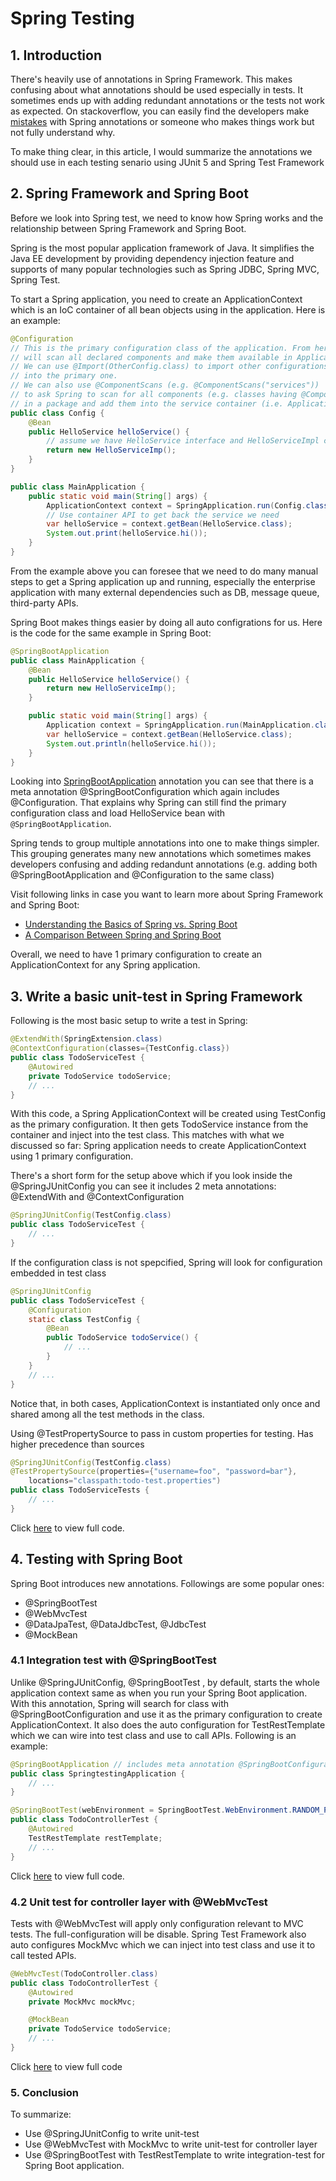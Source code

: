 # Spring Testing

## 1. Introduction

There's heavily use of annotations in Spring Framework. This makes confusing about what annotations should be used especially in tests. It sometimes ends up with adding redundant annotations or the tests not work as expected. On stackoverflow, you can easily find the developers make [mistakes][4] with Spring annotations or someone who makes things work but not fully understand why.

To make thing clear, in this article, I would summarize the annotations we should use in each testing senario using JUnit 5 and Spring Test Framework

## 2. Spring Framework and Spring Boot

Before we look into Spring test, we need to know how Spring works and the relationship between Spring Framework and Spring Boot.

Spring is the most popular application framework of Java. It simplifies the Java EE development by providing dependency injection feature and supports of many popular technologies such as Spring JDBC, Spring MVC, Spring Test.

To start a Spring application, you need to create an ApplicationContext which is an IoC container of all bean objects using in the application. Here is an example:

```java
@Configuration
// This is the primary configuration class of the application. From here, Spring
// will scan all declared components and make them available in ApplicationContext.
// We can use @Import(OtherConfig.class) to import other configurations
// into the primary one.
// We can also use @ComponentScans (e.g. @ComponentScans("services"))
// to ask Spring to scan for all components (e.g. classes having @Component, @Service)
// in a package and add them into the service container (i.e. ApplicationContext)
public class Config {
    @Bean
    public HelloService helloService() {
        // assume we have HelloService interface and HelloServiceImpl class
        return new HelloServiceImp();
    }
}

public class MainApplication {
    public static void main(String[] args) {
        ApplicationContext context = SpringApplication.run(Config.class);
        // Use container API to get back the service we need
        var helloService = context.getBean(HelloService.class);
        System.out.print(helloService.hi());
    }
}
```

From the example above you can foresee that we need to do many manual steps to get a Spring application up and running, especially the enterprise application with many external dependencies such as DB, message queue, third-party APIs.

Spring Boot makes things easier by doing all auto configrations for us. Here is the code for the same example in Spring Boot:

```java
@SpringBootApplication
public class MainApplication {
    @Bean
    public HelloService helloService() {
        return new HelloServiceImp();
    }

    public static void main(String[] args) {
        Application context = SpringApplication.run(MainApplication.class);
        var helloService = context.getBean(HelloService.class);
        System.out.println(helloService.hi());
    }
}
```

Looking into [SpringBootApplication][1] annotation you can see that there is a meta annotation @SpringBootConfiguration which again includes @Configuration. That explains why Spring can still find the primary configuration class and load HelloService bean with `@SpringBootApplication`. 

Spring tends to group multiple annotations into one to make things simpler. This grouping generates many new annotations which sometimes makes developers confusing and adding redandunt annotations (e.g. adding both @SpringBootApplication and @Configuration to the same class)

Visit following links in case you want to learn more about Spring Framework and Spring Boot:
- [Understanding the Basics of Spring vs. Spring Boot][2]
- [A Comparison Between Spring and Spring Boot][3]

Overall, we need to have 1 primary configuration to create an ApplicationContext for any Spring application.

## 3. Write a basic unit-test in Spring Framework

Following is the most basic setup to write a test in Spring:

```java
@ExtendWith(SpringExtension.class)
@ContextConfiguration(classes={TestConfig.class})
public class TodoServiceTest {
    @Autowired
    private TodoService todoService;
    // ...
}
```

With this code, a Spring ApplicationContext will be created using TestConfig as the primary configuration. It then gets TodoService instance from the container and inject into the test class. This matches with what we discussed so far: Spring application needs to create ApplicationContext using 1 primary configuration.

There's a short form for the setup above which if you look inside the @SpringJUnitConfig you can see it includes 2 meta annotations: @ExtendWith and @ContextConfiguration

```java
@SpringJUnitConfig(TestConfig.class)
public class TodoServiceTest {
    // ...
}
```

If the configuration class is not spepcified, Spring will look for configuration embedded in test class

```java
@SpringJUnitConfig
public class TodoServiceTest {
    @Configuration
    static class TestConfig {
        @Bean
        public TodoService todoService() {
            // ...
        }
    }
    // ...
}
```

Notice that, in both cases, ApplicationContext is instantiated only once and shared among all the test methods in the class.

Using @TestPropertySource to pass in custom properties for testing. Has higher precedence than sources

```java
@SpringJUnitConfig(TestConfig.class)
@TestPropertySource(properties={"username=foo", "password=bar"},
    locations="classpath:todo-test.properties")
public class TodoServiceTests {
    // ...
}
```

Click [here][5] to view full code.

## 4. Testing with Spring Boot

Spring Boot introduces new annotations. Followings are some popular ones:

- @SpringBootTest
- @WebMvcTest
- @DataJpaTest, @DataJdbcTest, @JdbcTest
- @MockBean

### 4.1 Integration test with @SpringBootTest

Unlike @SpringJUnitConfig, @SpringBootTest , by default, starts the whole application context same as when you run your Spring Boot application. With this annotation, Spring will search for class with @SpringBootConfiguration and use it as the primary configuration to create ApplicationContext. It also does the auto configuration for TestRestTemplate which we can wire into test class and use to call APIs. Following is an example:

```java
@SpringBootApplication // includes meta annotation @SpringBootConfiguration
public class SpringtestingApplication {
    // ...
}

@SpringBootTest(webEnvironment = SpringBootTest.WebEnvironment.RANDOM_PORT)
public class TodoControllerTest {
    @Autowired
    TestRestTemplate restTemplate;
    // ...
}
```

Click [here][6] to view full code.

### 4.2 Unit test for controller layer with @WebMvcTest

Tests with @WebMvcTest will apply only configuration relevant to MVC tests. The full-configuration will be disable. Spring Test Framework also auto configures MockMvc which we can inject into test class and use it to call tested APIs.

```java
@WebMvcTest(TodoController.class)
public class TodoControllerTest {
    @Autowired
    private MockMvc mockMvc;

    @MockBean
    private TodoService todoService;
    // ...
}
```

Click [here][7] to view full code

### 5. Conclusion

To summarize:
- Use @SpringJUnitConfig to write unit-test
- Use @WebMvcTest with MockMvc to write unit-test for controller layer
- Use @SpringBootTest with TestRestTemplate to write integration-test for Spring Boot application.

[1]: https://docs.spring.io/spring-Boot/docs/current/api/org/springframework/Boot/autoconfigure/SpringBootApplication.html
[2]: https://dzone.com/articles/understanding-the-basics-of-spring-vs-spring-Boot
[3]: https://www.baeldung.com/spring-vs-spring-Boot
[4]: https://stackoverflow.com/questions/56289179/how-to-use-mockbean-with-junit-5-in-spring-Boot
[5]: src/test/java/thoqbk/springtesting/unit/TodoServiceTest.java
[6]: src/test/java/thoqbk/springtesting/integration/TodoControllerTest.java
[7]: src/test/java/thoqbk/springtesting/unit/TodoControllerTest.java
